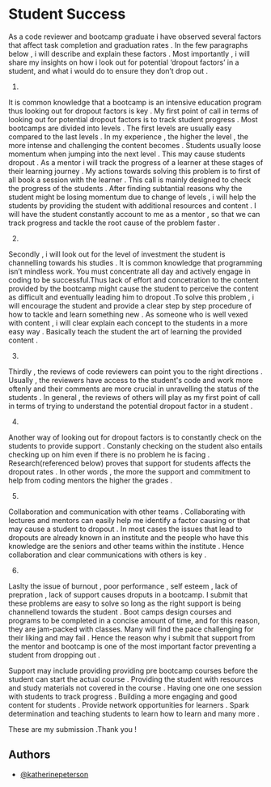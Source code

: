 
# Student Success

As a code reviewer and bootcamp graduate i have observed several factors that affect task completion and graduation rates . 
In the few paragraphs below , i will describe and explain these factors . Most importantly , i will share my insights on how i look out for potential ‘dropout factors’ in a student, and what i would  do to ensure they don’t drop out . 


1)
It is common knowledge that a bootcamp is an intensive education program thus looking out for dropout factors is key . My first point of call in terms of looking out for potential dropout factors is to track student progress . Most bootcamps are divided into levels .
The first levels are usually easy compared to the last levels .
 In my experience , the higher the level , the more intense and challenging the content becomes . Students usually loose momentum when jumping into the next level . This may cause students dropout . As a mentor i will track the progress of a learner at these stages of their learning journey . 
 My actions towards solving this problem is to first of all book a session with the learner . This call is mainly designed to check the progress of the students . 
After finding subtantial reasons why the student might be losing momentum due to change of levels , i will help the students by providing the student with additional resources and content . I will have the student constantly account to me as a mentor , so that we can track 
progress and tackle the root cause of the problem faster .

2)
Secondly , i will look out for the level of investment the student is channelling towards his studies .
It is common knowledge that  programming isn’t mindless work. You must concentrate all day and actively engage in coding to be successful.Thus lack of effort and concetration to the content provided by the bootcamp
might cause the student to perceive the content as difficult and eventually leading him to dropout .To solve this problem , i will encourage the student and provide a clear step by step procedure of how to tackle and learn something new . As someone who is well vexed with content , i will clear explain each concept to the students in a more easy way . Basically teach the student the art of learning the provided content .

3)
Thirdly , the reviews of code reviewers can point you to the right directions . Usually , the reviewers have access to the student's code and work more oftenly and their comments are more crucial in unravelling the status of the students . In general , the reviews of others will play as my first point of call in terms of trying to understand the potential dropout factor in a student .

4) 
Another way of looking out for dropout factors is to constantly check on the students to provide support . Constanly checking on the student also entails checking up on him even if there is no problem he is facing .
Research(referenced below) proves that support for students affects the dropout rates . In other words , the more the support and commitment to help from coding mentors the higher the grades . 

5)
Collaboration and communication with other teams . Collaborating with lectures and mentors can easily help me identify a factor causing or that may cause a student to dropout .
In most cases the issues that lead to dropouts are already known in an institute and the people who have this knowledge are the seniors and other teams within the institute . Hence collaboration and clear communications with others is key .

6)
Laslty the issue of burnout , poor performance , self esteem , lack of prepration , lack of support causes droputs in a bootcamp. I submit that these problems are easy to solve so long as the right support is being channellend towards the student . Boot camps design courses and programs to be completed in a concise amount of time, and for this reason, they are jam-packed with classes. Many will find the pace challenging for their liking and may fail .
Hence the reason why i submit that support from the mentor and bootcamp is one of the most important factor preventing a student from dropping out . 

Support may include providing providing pre bootcamp courses before the student can start the actual course . Providing the student with resources and study materials not covered in the course . 
Having one one one session with students to track progress . Building a more engaging and good content for students . Provide network opportunities for learners . Spark determination and teaching students to learn how to learn and many more .

These are my submission .Thank you !




## Authors

- [@katherinepeterson](https://www.github.com/octokatherine)

